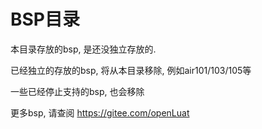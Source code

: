# BSP目录

本目录存放的bsp, 是还没独立存放的.

已经独立的存放的bsp, 将从本目录移除, 例如air101/103/105等

一些已经停止支持的bsp, 也会移除

更多bsp, 请查阅 https://gitee.com/openLuat
